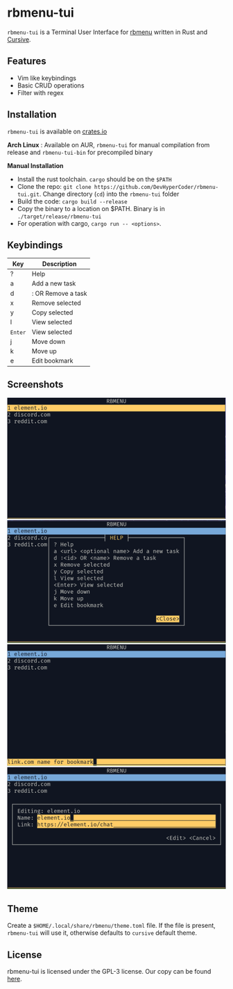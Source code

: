 # rbmenu-tui

`rbmenu-tui` is a Terminal User Interface for [rbmenu](https://github.com/DevHyperCoder/rbmenu) 
written in Rust and [Cursive](https://github.com/gyscos/cursive/).

## Features
- Vim like keybindings
- Basic CRUD operations
- Filter with regex

## Installation
`rbmenu-tui` is available on [crates.io](https://crates.io/crates/rbmenu-tui)

**Arch Linux** : Available on AUR, `rbmenu-tui` for manual compilation from release and `rbmenu-tui-bin` for precompiled binary

**Manual Installation**
- Install the rust toolchain. `cargo` should be on the `$PATH`
- Clone the repo: `git clone https://github.com/DevHyperCoder/rbmenu-tui.git`. Change directory (`cd`) into the `rbmenu-tui` folder
- Build the code: `cargo build --release`
- Copy the binary to a location on $PATH. Binary is in `./target/release/rbmenu-tui`
- For operation with cargo, `cargo run -- <options>`.

## Keybindings

| Key      | Description                          |
|----------|--------------------------------------|
| ?        | Help                                 |
| a        | <url> <optional name> Add a new task |
| d        | :<id> OR <name> Remove a task        |
| x        | Remove selected                      |
| y        | Copy selected                        |
| l        | View selected                        |
| `Enter`  | View selected                        |
| j        | Move down                            |
| k        | Move up                              |
| e        | Edit bookmark                        |

## Screenshots

![`rbmenu-tui` home](./res/rbmenu-tui-home.png)
![`rbmenu-tui` help](./res/rbmenu-tui-help.png)
![`rbmenu-tui` add](./res/rbmenu-tui-add.png)
![`rbmenu-tui` edit](./res/rbmenu-tui-edit.png)

## Theme

Create a `$HOME/.local/share/rbmenu/theme.toml` file. If the file is present,
`rbmenu-tui` will use it, otherwise defaults to `cursive` default theme.

## License

rbmenu-tui is licensed under the GPL-3 license. Our copy can be found [here](./LICENSE).
